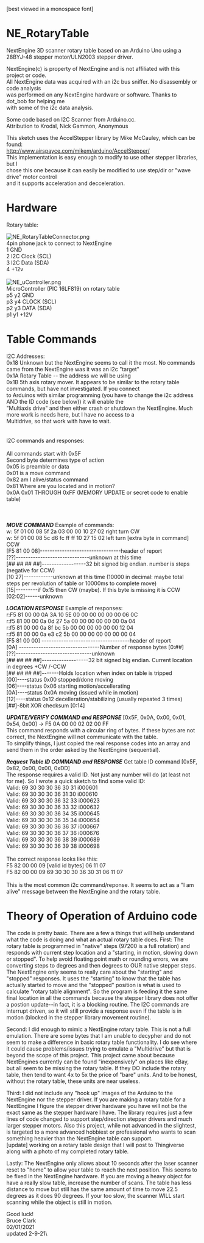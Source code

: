 [best viewed in a monospace font]
# NE_RotaryTable
NextEngine 3D scanner rotary table based on an Arduino Uno using a 28BYJ-48 stepper motor/ULN2003 stepper driver.

NextEngine(c) is property of NextEngine and is not affiliated with this project or code.\
All NextEngine data was acquired with an i2c bus sniffer.  No disassembly or code analysis\
was performed on any NextEngine hardware or software.  Thanks to dot_bob for helping me \
with some of the i2c data analysis.

Some code based on I2C Scanner from Arduino.cc.\
Attribution to Krodal, Nick Gammon, Anonymous

This sketch uses the AccelStepper library by Mike McCauley, which can be found:\
http://www.airspayce.com/mikem/arduino/AccelStepper/ \
This implementation is easy enough to modify to use other stepper libraries, but I \
chose this one because it can easily be modified to use step/dir or "wave drive" motor control\
and it supports acceleration and decceleration.

# Hardware
Rotary table:

![NE_RotaryTableConnector.png](https://github.com/1bigpig/NE_RotaryTable/blob/main/NE_RotaryTableConnector.png)
\
4pin phone jack to connect to NextEngine\
1 GND\
2 I2C Clock (SCL)\
3 I2C Data  (SDA)\
4 +12v\
\
![NE_uController.png](https://github.com/1bigpig/NE_RotaryTable/blob/main/NE_uController.png)
\
MicroController (PIC 16LF819) on rotary table\
p5	y2	GND \
p3	y4	CLOCK (SCL)\
p2	y3	DATA  (SDA)\
p1	y1	+12V

# Table Commands
I2C Addresses:\
0x18 Unknown but the NextEngine seems to call it the most.  No commands came from the NextEngine was it was an i2c "target"\
0x1A Rotary Table -- the address we will be using\
0x1B 5th axis rotary mover.  It appears to be similar to the rotary table commands, but have not investigated.  If you connect\
to Arduinos with similar programming (you have to change the i2c address AND the ID code (see below)) it will enable the\
"Multiaxis drive" and then either crash or shutdown the NextEngine.  Much more work is needs here, but I have no access to a \
Multidrive, so that work with have to wait.\
\
\
I2C commands and responses:\
\
All commands start with 0x5F\
Second byte determines type of action\
0x05 is preamble or data\
0x01 is a move command\
0x82 am I alive/status command\
0x81 Where are you located and in motion?\
0x0A 0x01 THROUGH 0xFF (MEMORY UPDATE or secret code to enable table)\
\
\
\
___MOVE COMMAND___
Example of commands:\
w: 5f 01 00 08 5f 2a 03 00 00 10 27 02    right turn CW\
w: 5f 01 00 08 5c d6 fc ff ff 10 27 15 02   left turn [extra byte in command] CCW\
  [F5 81 00 08]---------------------------------header of report\
              [??]------------------------------unknown at this time\
                 [## ## ## ##]------------------32 bit signed big endian. number is steps  (negative for CCW)\
                             [10 27]------------unknown at this time (10000 in decimal: maybe total steps per revolution of table or 10000ms to complete move)\
                                   [15]---------if 0x15 then CW (maybe).  If this byte is missing it is CCW\
                                   [02:02]------unknown
                                   
                                   
___LOCATION RESPONSE___
Example of responses:\
r:F5 81 00 00 0A 3A 10 5E 00 00 00 00 00 00 06 0C\
r:f5 81 00 00 0a 0d 27 5a 00 00 00 00 00 00 0a 04\
r:f5 81 00 00 0a 8f bc 5b 00 00 00 00 00 00 12 04\
r:f5 81 00 00 0a e3 c2 5b 00 00 00 00 00 00 00 04\
 [F5 81 00 00] ------------------------------------header of report\
             [0A] ---------------------------------Number of response bytes [0:##]\
                [??]-------------------------------unknown \
                   [## ## ## ##]-------------------32 bit signed big endian. Current location in degrees +CW /-CCW\
                               [## ## ## ##]-------Holds location when index on table is tripped\
                                           [00]----status 0x00 stopped/done moving\
                                           [06]----status 0x06 starting motion/accellerating\
                                           [0A]----status 0x0A moving (issued while in motion)\
                                           [12]----status 0x12 decelleration/stabilizing (usually repeated 3 times)\
                                              [##]-8bit XOR checksum [0:14]
                                              
___UPDATE/VERIFY COMMAND and RESPONSE___
[0x5F, 0x0A, 0x00, 0x01, 0x54, 0x00] -> F5 0A 00 00 02 02 00 FF\
This command responds with a circular ring of bytes.  If these bytes are not correct, the NextEngine will not communicate with the table.\
To simplify things, I just copied the real response codes into an array and send them in the order asked by the NextEngine (sequential).

___Request Table ID COMMAND and RESPONSE___
Get table ID command [0x5F, 0x82, 0x00, 0x00, 0xDD]\
The response requires a valid ID.  Not just any number will do (at least not for me).  So I wrote a quick sketch to find some valid ID:\
Valid:  69 30 30 30 36 30 31  i000601\
Valid:  69 30 30 30 36 31 30  i000610\
Valid:  69 30 30 30 36 32 33  i000623\
Valid:  69 30 30 30 36 33 32  i000632\
Valid:  69 30 30 30 36 34 35  i000645\
Valid:  69 30 30 30 36 35 34  i000654\
Valid:  69 30 30 30 36 36 37  i000667\
Valid:  69 30 30 30 36 37 36  i000676\
Valid:  69 30 30 30 36 38 39  i000689\
Valid:  69 30 30 30 36 39 38  i000698\
\
The correct response looks like this:\
F5 82 00 00 09 [valid id bytes] 06 11 07\
F5 82 00 00 09 69 30 30 30 36 30 31 06 11 07\
\
This is the most common i2c command/reponse.  It seems to act as a "I am alive" message between the NextEngine and the rotary table.

# Theory of Operation of Arduino code
The code is pretty basic.  There are a few a things that will help understand what the code is doing and what an actual rotary table does.
First:  The rotary table is programmed in "native" steps (97200 is a full rotation) and responds with current step location and a
"starting, in motion, slowing down or stopped". To help avoid floating point math or rounding errors, we are converting steps to degrees and
then degrees to OUR native stepper steps. The NextEngine only seems to really care about the "starting" and "stopped" responses.  It uses the
"starting" to know that the table has actually started to move and the "stopped" position is what is used to calculate "rotary table alignment".
So the program is feeding it the same final location in all the commands because the stepper library does not offer a postion update--in fact, it
is a blocking routine.  The I2C commands are interrupt driven, so it will still provide a response even if the table is in motion (blocked in the
stepper library movement routine).

Second:  I did enough to mimic a NextEngine rotary table.  This is not a full emulation.  There are some bytes that I am unable to decypher and do not
seem to make a difference in basic rotary table functionality.  I do see where it could cause problems/issues trying to emulate a "Multidrive" but that
is beyond the scope of this project.  This project came about because NextEngines currently can be found "inexpensively" on places like eBay, but all
seem to be missing the rotary table.  If they DO include the rotary table, then tend to want 4x to 5x the price of "bare" units.  And to be honest, without
the rotary table, these units are near useless.

Third:  I did not include any "hook up" images of the Arduino to the NextEngine nor the stepper driver.  If you are making a rotary table for a NextEngine
I figure the stepper driver hardware you have will not be the exact same as the stepper hardware I have.  The library requires just a few lines of code
changed to support step/direction stepper drivers and much larger stepper motors.  Also this project, while not advanced in the slightest, is targeted to a
more advanced hobbiest or professional who wants to scan something heavier than the NextEngine table can support.\
[update] working on a rotary table design that I will post to Thingiverse along with a photo of my completed rotary table.

Lastly:  The NextEngine only allows about 10 seconds after the laser scanner reset to "home" to allow your table to reach the next position.  This seems to
be fixed in the NextEngine hardware.  If you are moving a heavy object for have a really slow table, increase the number of scans.  The table has less distance
to move but still has the same amount of time to move 22.5 degrees as it does 90 degrees.  If your too slow, the scanner WILL start scanning while the object
is still in motion.

Good luck!\
Bruce Clark\
02/01/2021\
updated 2-9-21\
